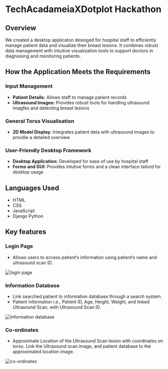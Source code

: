 # TechAcadameiaXDotplot Hackathon

## Overview
We created a desktop applicaton desinged for hospital staff to efficiently manage patient data and visualize their breast lesions. It combines robust data management with intuitive visualization tools to support doctors in diagnoising and monitoring patients.

## How the Application Meets the Requirements

### Input Management
* **Patient Details:** Allows staff to manage patient records
* **Ultrasound Images:** Provides robust tools for handling ultrasound imagfes and detecting breast lesions

### General Torso Visualisation
* **2D Model Display:** Integrates patient data with ultrasound images to provdie a detailed overview

### User-Friendly Desktop Framework
* **Desktop Application:** Developed for ease of use by hospital staff
* **Forms and GUI:** Provides intutive forms and a clean interface tailord for desktop usage

## Languages Used
* HTML
* CSS
* JavaScript
* Django Python

## Key features

### Login Page
* Allows users to access patient’s information using  patient’s name and ultrasound scan ID.
  
![login page](https://github.com/user-attachments/assets/2e491212-de44-435f-9404-a3b41ccd0224)

### Information Database
* Link searched patient to information database through a search system. 
* Patient information i.e., Patient ID, Age, Height, Weight, and linked Ultrasound Scan, with Ultrasound Scan ID. 

![information database](https://github.com/user-attachments/assets/c96f6587-df83-4c30-9b7a-a4ce0ec669cd)

### Co-ordinates
* Approximate Location of the  Ultrasound Scan lesion with coordinates  on torso. Link the  Ultrasound scan image, and patient database  to the approximated location image.

![co-ordinates](https://github.com/user-attachments/assets/4355fe1f-cf5b-482e-958b-f49d8e77fae3)
